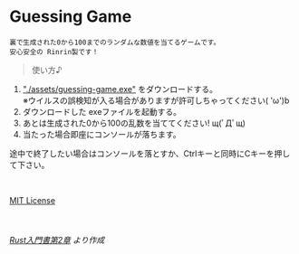 # Guessing Game

    裏で生成された0から100までのランダムな数値を当てるゲームです。
    安心安全の Rinrin製です！

> 使い方♪

1. ["./assets/guessing-game.exe"](./assets/guessing-game.exe) をダウンロードする。  
※ウイルスの誤検知が入る場合がありますが許可しちゃってください( 'ω')b
1. ダウンロードした exeファイルを起動する。
1. あとは生成された0から100の乱数を当ててください! щ(ﾟДﾟщ)
1. 当たった場合即座にコンソールが落ちます。

途中で終了したい場合はコンソールを落とすか、Ctrlキーと同時にCキーを押して下さい。

<br />

[MIT License](./LICENSE)

<br />

###### [Rust入門書第2章](https://doc.rust-jp.rs/book-ja/ch02-00-guessing-game-tutorial.html) より作成